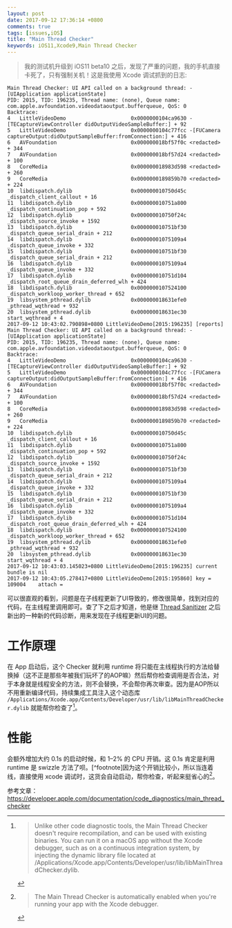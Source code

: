 ```yaml
---
layout: post
date: 2017-09-12 17:36:14 +0800
comments: true
tags: [issues,iOS]
title: "Main Thread Checker"
keywords: iOS11,Xcode9,Main Thread Checker
---
```


> 我的测试机升级到 iOS11 beta10 之后，发现了严重的问题，我的手机直接卡死了，只有强制关机！这是我使用 Xcode 调试抓到的日志:

```
Main Thread Checker: UI API called on a background thread: -[UIApplication applicationState]
PID: 2015, TID: 196235, Thread name: (none), Queue name: com.apple.avfoundation.videodataoutput.bufferqueue, QoS: 0
Backtrace:
4   LittleVideoDemo                     0x0000000104ca9630 -[TECaptureViewController didOutputVideoSampleBuffer:] + 92
5   LittleVideoDemo                     0x0000000104c77fcc -[FUCamera captureOutput:didOutputSampleBuffer:fromConnection:] + 416
6   AVFoundation                        0x000000018bf57f0c <redacted> + 344
7   AVFoundation                        0x000000018bf57d24 <redacted> + 100
8   CoreMedia                           0x000000018983d598 <redacted> + 260
9   CoreMedia                           0x0000000189859b70 <redacted> + 224
10  libdispatch.dylib                   0x000000010750d45c _dispatch_client_callout + 16
11  libdispatch.dylib                   0x000000010751a800 _dispatch_continuation_pop + 592
12  libdispatch.dylib                   0x000000010750f24c _dispatch_source_invoke + 1592
13  libdispatch.dylib                   0x000000010751bf30 _dispatch_queue_serial_drain + 212
14  libdispatch.dylib                   0x00000001075109a4 _dispatch_queue_invoke + 332
15  libdispatch.dylib                   0x000000010751bf30 _dispatch_queue_serial_drain + 212
16  libdispatch.dylib                   0x00000001075109a4 _dispatch_queue_invoke + 332
17  libdispatch.dylib                   0x000000010751d104 _dispatch_root_queue_drain_deferred_wlh + 424
18  libdispatch.dylib                   0x0000000107524100 _dispatch_workloop_worker_thread + 652
19  libsystem_pthread.dylib             0x000000018631efe0 _pthread_wqthread + 932
20  libsystem_pthread.dylib             0x000000018631ec30 start_wqthread + 4
2017-09-12 10:43:02.790898+0800 LittleVideoDemo[2015:196235] [reports] Main Thread Checker: UI API called on a background thread: -[UIApplication applicationState]
PID: 2015, TID: 196235, Thread name: (none), Queue name: com.apple.avfoundation.videodataoutput.bufferqueue, QoS: 0
Backtrace:
4   LittleVideoDemo                     0x0000000104ca9630 -[TECaptureViewController didOutputVideoSampleBuffer:] + 92
5   LittleVideoDemo                     0x0000000104c77fcc -[FUCamera captureOutput:didOutputSampleBuffer:fromConnection:] + 416
6   AVFoundation                        0x000000018bf57f0c <redacted> + 344
7   AVFoundation                        0x000000018bf57d24 <redacted> + 100
8   CoreMedia                           0x000000018983d598 <redacted> + 260
9   CoreMedia                           0x0000000189859b70 <redacted> + 224
10  libdispatch.dylib                   0x000000010750d45c _dispatch_client_callout + 16
11  libdispatch.dylib                   0x000000010751a800 _dispatch_continuation_pop + 592
12  libdispatch.dylib                   0x000000010750f24c _dispatch_source_invoke + 1592
13  libdispatch.dylib                   0x000000010751bf30 _dispatch_queue_serial_drain + 212
14  libdispatch.dylib                   0x00000001075109a4 _dispatch_queue_invoke + 332
15  libdispatch.dylib                   0x000000010751bf30 _dispatch_queue_serial_drain + 212
16  libdispatch.dylib                   0x00000001075109a4 _dispatch_queue_invoke + 332
17  libdispatch.dylib                   0x000000010751d104 _dispatch_root_queue_drain_deferred_wlh + 424
18  libdispatch.dylib                   0x0000000107524100 _dispatch_workloop_worker_thread + 652
19  libsystem_pthread.dylib             0x000000018631efe0 _pthread_wqthread + 932
20  libsystem_pthread.dylib             0x000000018631ec30 start_wqthread + 4
2017-09-12 10:43:03.145023+0800 LittleVideoDemo[2015:196235] current bundle is nil
2017-09-12 10:43:05.278417+0800 LittleVideoDemo[2015:195860] key = 109004    attach =
```

可以很直观的看到，问题是在子线程更新了UI导致的，修改很简单，找到对应的代码，在主线程里调用即可。查了下之后才知道，他是继 [Thread Sanitizer](https://developer.apple.com/documentation/code_diagnostics/thread_sanitizer) 之后新出的一种新的代码诊断，用来发现在子线程更新UI的问题。

# 工作原理

在 App 启动后，这个 Checker 就利用 runtime 将只能在主线程执行的方法给替换掉（这不正是那些年被我们玩坏了的AOP嘛）然后帮你检查调用是否合法，对于本身就是线程安全的方法，则不会替换，不会帮你再次审查。因为是AOP所以不用重新编译代码，持续集成工具注入这个动态库 `/Applications/Xcode.app/Contents/Developer/usr/lib/libMainThreadChecker.dylib` 就能帮你检查了[^Note]。

# 性能

会额外增加大约 0.1s 的启动时候，和 1–2% 的 CPU 开销。这 0.1s 肯定是利用 runtime 是 swizzle 方法了呗。[^footnote]因为这个开销比较小，所以当连着线，直接使用 xcode 调试时，这货会自动启动，帮你检查，听起来挺省心的[^debugger]。

参考文章：[https://developer.apple.com/documentation/code_diagnostics/main_thread_checker ](https://developer.apple.com/documentation/code_diagnostics/main_thread_checker )


[^Note]:
	> Unlike other code diagnostic tools, the Main Thread Checker doesn't require recompilation, and can be used with existing binaries. You can run it on a macOS app without the Xcode debugger, such as on a continuous integration system, by injecting the dynamic library file located at /Applications/Xcode.app/Contents/Developer/usr/lib/libMainThreadChecker.dylib.

[^debugger]: 
	> The Main Thread Checker is automatically enabled when you're running your app with the Xcode debugger.